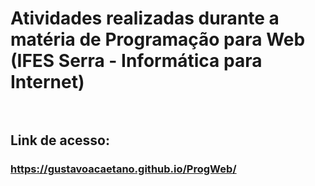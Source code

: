 # Atividades realizadas durante a matéria de Programação para Web (IFES Serra - Informática para Internet) <br><br>
## Link de acesso:
### https://gustavoacaetano.github.io/ProgWeb/
